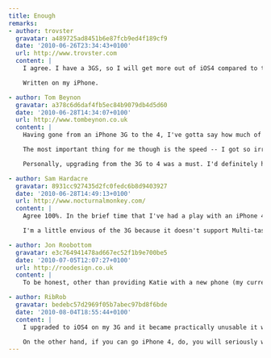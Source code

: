 ```yaml
---
title: Enough
remarks:
- author: trovster
  gravatar: a489725ad8451b6e87fcb9ed4f189cf9
  date: '2010-06-26T23:34:43+0100'
  url: http://www.trovster.com
  content: |
    I agree. I have a 3GS, so I will get more out of iOS4 compared to the 3G, but although I would like to upgrade I realise -- exactly like you said -- my current phone is such a massive leap from my previous (and the fact I waited until the third generation) means I can let the new iteration pass me by. I am not interested in FaceTime, but the retina display and speed boost will be impressive when I finally upgrade. All the other features are software based -- and I get.

    Written on my iPhone.

- author: Tom Beynon
  gravatar: a378c6d6daf4fb5ec84b9079db4d5d60
  date: '2010-06-28T14:34:07+0100'
  url: http://www.tombeynon.co.uk
  content: |
    Having gone from an iPhone 3G to the 4, I've gotta say how much of an improvement it is. The camera for one thing is incredible -- I never used my 3G camera as the quality just wasn't high enough but the 4 has negated any need for me to buy a digital camera. The retina display is also very impressive, but I could have lived without it.

    The most important thing for me though is the speed -- I got so irritated by my 3G over the past few months as I could barely use some apps before it locked up and restarted. I haven't been able to induce any slow-down on the 4, it really is very impressive. Another big reason for me to upgrade was the battery life -- where my 3G would die after 3/4 of a day under heavy usage, the 4 will last two days.

    Personally, upgrading from the 3G to 4 was a must. I'd definitely have thought twice had I previously upgraded to the 3GS, but the level of improvement from the 3G is seriously impressive.

- author: Sam Hardacre
  gravatar: 8931cc927435d2fc0fedc6b8d9403927
  date: '2010-06-28T14:49:13+0100'
  url: http://www.nocturnalmonkey.com/
  content: |
    Agree 100%. In the brief time that I've had a play with an iPhone 4 (having already updated my 3GS to iOS4), any thoughts of upgrading early were immediately eradicated. Once I got over the "oooh it's shiny..." phase, it was little more than what I was carrying in my pocket.

    I'm a little envious of the 3G because it doesn't support Multi-tasking. In my opition, it's overrated. I've spent more time using it to close apps down completely than what it was designed to do. To me it's nothing more than a power-chowing pain which you seemingly can't disable with jail-breaking the phone.

- author: Jon Roobottom
  gravatar: e3c764941478ad667ec52f1b9e700be5
  date: '2010-07-05T12:07:27+0100'
  url: http://roodesign.co.uk
  content: |
    To be honest, other than providing Katie with a new phone (my current 3GS) I have little reason to upgrade. I really love my 3GS, and I'm increasingly put off by the reception problems widely reported with the 4.

- author: RibRob
  gravatar: bedebc57d2969f05b7abec97bd8f6bde
  date: '2010-08-04T18:55:44+0100'
  content: |
    I upgraded to iOS4 on my 3G and it became practically unusable it was so slow. So if you've not gone iOS4, don't. If you have, i recommend you downgrade to 3 again as it really is much faster.

    On the other hand, if you can go iPhone 4, do, you will seriously wonder how you ever managed with your 3G, they are worlds apart. After initial concern about signing a new long-term contract to get the thing, i'm very pleased i did. I've had no reception issues (well no worse than before!) and it's made using the device a pleasure again...
---
```

